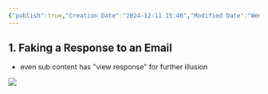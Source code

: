 ```yaml
---
{"publish":true,"Creation Date":"2024-12-11 15:46","Modified Date":"Wednesday 11th December 2024 15:46:07","PassFrontmatter":true}
---
```


## 1. Faking a Response to an Email
- even sub content has "view response" for further illusion
   
![](https://i.imgur.com/d9HSSjb.png)
